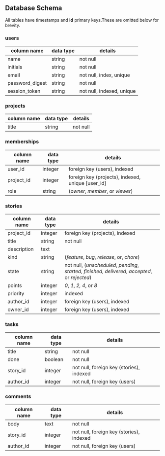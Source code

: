 ## Database Schema ##

All tables have timestamps and **id** primary keys.These are omitted below for brevity.

### users ###

column name     | data type | details
----------------|-----------|-----------------------
name | string | not null
initials | string | not null
email | string | not null, index, unique
password_digest | string | not null
session_token | string | not null, indexed, unique

### projects  ###

column name     | data type | details
----------------|-----------|-----------------------
title | string | not null

### memberships ###

column name     | data type | details
----------------|-----------|-----------------------
user_id | integer | foreign key (users), indexed
project_id | integer | foreign key (projects), indexed, unique [user_id]
role | string | (*owner*, *member*, or *viewer*)

### stories ###

column name     | data type | details
----------------|-----------|-----------------------
project_id | integer | foreign key (projects), indexed
title | string | not null
description | text |
kind | string | (*feature*, *bug*, *release*, or, *chore*)
state | string | not null, (*unscheduled*, *pending*, *started*, *finished*, *delivered*, *accepted*, or *rejected*)
points | integer | *0*, *1*, *2,* *4*, or *8*
priority | integer | indexed
author_id | integer | foreign key (users), indexed
owner_id | integer | foreign key (users), indexed

### tasks ###

column name     | data type | details
----------------|-----------|-----------------------
title | string | not null
done | boolean | not null
story_id | integer | not null, foreign key (stories), indexed
author_id | integer | not null, foreign key (users)

### comments ###

column name     | data type | details
----------------|-----------|-----------------------
body | text | not null
story_id | integer | not null, foreign key (stories), indexed
author_id | integer | not null, foreign key (users)
